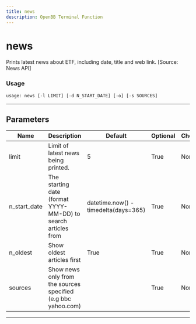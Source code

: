 ```yaml
---
title: news
description: OpenBB Terminal Function
---
```


# news

Prints latest news about ETF, including date, title and web link. [Source: News API]

### Usage

```python
usage: news [-l LIMIT] [-d N_START_DATE] [-o] [-s SOURCES]
```

---

## Parameters

| Name | Description | Default | Optional | Choices |
| ---- | ----------- | ------- | -------- | ------- |
| limit | Limit of latest news being printed. | 5 | True | None |
| n_start_date | The starting date (format YYYY-MM-DD) to search articles from | datetime.now() - timedelta(days=365) | True | None |
| n_oldest | Show oldest articles first | True | True | None |
| sources | Show news only from the sources specified (e.g bbc yahoo.com) |  | True | None |
---

